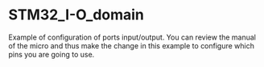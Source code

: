 # STM32_I-O_domain
Example of configuration of ports input/output.
You can review the manual of the micro and thus make the change in this example to configure which pins you are going to use.
